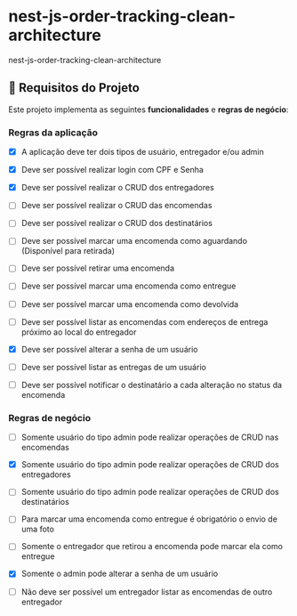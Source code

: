 # nest-js-order-tracking-clean-architecture
nest-js-order-tracking-clean-architecture

## :memo: Requisitos do Projeto ##

Este projeto implementa as seguintes **funcionalidades** e **regras de negócio**:

### Regras da aplicação

-   [X] A aplicação deve ter dois tipos de usuário, entregador e/ou admin
-   [X] Deve ser possível realizar login com CPF e Senha
-   [X] Deve ser possível realizar o CRUD dos entregadores
-   [ ] Deve ser possível realizar o CRUD das encomendas
-   [ ] Deve ser possível realizar o CRUD dos destinatários
-   [ ] Deve ser possível marcar uma encomenda como aguardando (Disponível para retirada)
-   [ ] Deve ser possível retirar uma encomenda
-   [ ] Deve ser possível marcar uma encomenda como entregue
-   [ ] Deve ser possível marcar uma encomenda como devolvida
-   [ ] Deve ser possível listar as encomendas com endereços de entrega próximo ao local do entregador
-   [X] Deve ser possível alterar a senha de um usuário
-   [ ] Deve ser possível listar as entregas de um usuário
-   [ ] Deve ser possível notificar o destinatário a cada alteração no status da encomenda



### Regras de negócio

-   [ ] Somente usuário do tipo admin pode realizar operações de CRUD nas encomendas
-   [X] Somente usuário do tipo admin pode realizar operações de CRUD dos entregadores
-   [ ] Somente usuário do tipo admin pode realizar operações de CRUD dos destinatários
-   [ ] Para marcar uma encomenda como entregue é obrigatório o envio de uma foto
-   [ ] Somente o entregador que retirou a encomenda pode marcar ela como entregue
-   [X] Somente o admin pode alterar a senha de um usuário
-   [ ] Não deve ser possível um entregador listar as encomendas de outro entregador


